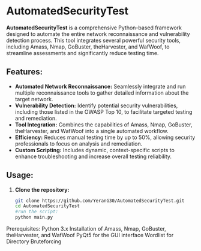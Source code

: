 # AutomatedSecurityTest

**AutomatedSecurityTest** is a comprehensive Python-based framework designed to automate the entire network reconnaissance and vulnerability detection process. This tool integrates several powerful security tools, including Amass, Nmap, GoBuster, theHarvester, and WafWoof, to streamline assessments and significantly reduce testing time.

## Features:
- **Automated Network Reconnaissance:** Seamlessly integrate and run multiple reconnaissance tools to gather detailed information about the target network.
- **Vulnerability Detection:** Identify potential security vulnerabilities, including those listed in the OWASP Top 10, to facilitate targeted testing and remediation.
- **Tool Integration:** Combines the capabilities of Amass, Nmap, GoBuster, theHarvester, and WafWoof into a single automated workflow.
- **Efficiency:** Reduces manual testing time by up to 50%, allowing security professionals to focus on analysis and remediation.
- **Custom Scripting:** Includes dynamic, context-specific scripts to enhance troubleshooting and increase overall testing reliability.

## Usage:
1. **Clone the repository:**
   ```sh
   git clone https://github.com/YeranG30/AutomatedSecurityTest.git
   cd AutomatedSecurityTest
   #run the script:
   python main.py
   ```
Prerequisites:
Python 3.x
Installation of Amass, Nmap, GoBuster, theHarvester, and WafWoof
PyQt5 for the GUI interface
Wordlist for Directory Bruteforcing 

